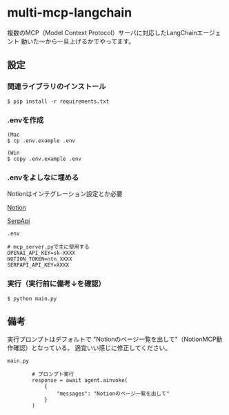 # multi-mcp-langchain
複数のMCP（Model Context Protocol）サーバに対応したLangChainエージェント
動いた～から一旦上げるかでやってます。

設定
---
### 関連ライブラリのインストール

```
$ pip install -r requirements.txt
```
### .envを作成
```
(Mac
$ cp .env.example .env

(Win
$ copy .env.example .env
```

### .envをよしなに埋める

Notionはインテグレーション設定とか必要

[Notion](https://www.notion.com/ja/help/create-integrations-with-the-notion-api)

[SerpApi](https://serpapi.com/manage-api-key)

```
.env

# mcp_server.pyで主に使用する
OPENAI_API_KEY=sk-XXXX
NOTION_TOKEN=ntn_XXXX
SERPAPI_API_KEY=XXXX
```

### 実行（実行前に備考↓を確認）
```
$ python main.py
```


## 備考
実行プロンプトはデフォルトで "Notionのページ一覧を出して"（NotionMCP動作確認）となっている。
適宜いい感じに修正してください。
```
main.py

        # プロンプト実行
        response = await agent.ainvoke(
            {
                "messages": "Notionのページ一覧を出して"
            }
        )
```

